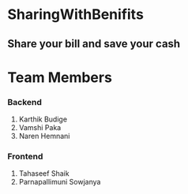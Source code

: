 # SharingWithBenifits

## Share your bill and save your cash

# Team Members

### Backend
1. Karthik Budige
2. Vamshi Paka
3. Naren Hemnani

### Frontend
1. Tahaseef Shaik
2. Parnapallimuni Sowjanya